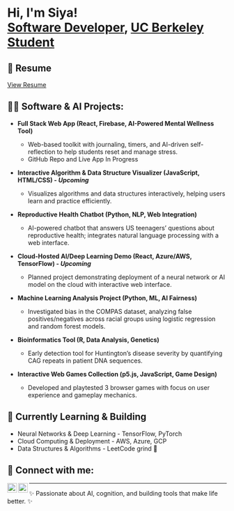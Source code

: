 <h1>Hi, I'm Siya! <br/><a href="https://github.com/siyapython">Software Developer</a>, <a href="https://www.linkedin.com/in/siyapatel24/">UC Berkeley Student</a>

<h2>📄 Resume</h2>
<a href="https://github.com/siyapython/resume/blob/main/SiyaPatel_Resume.pdf">
  View Resume
</a>

<h2>👨‍💻 Software & AI Projects:</h2>

- <b>Full Stack Web App (React, Firebase, AI-Powered Mental Wellness Tool)</b>
  - Web-based toolkit with journaling, timers, and AI-driven self-reflection to help students reset and manage stress.
  - GitHub Repo and Live App In Progress

- <b>Interactive Algorithm & Data Structure Visualizer (JavaScript, HTML/CSS) - <i>Upcoming</i></b>
  - Visualizes algorithms and data structures interactively, helping users learn and practice efficiently.
- <b>Reproductive Health Chatbot (Python, NLP, Web Integration)</b>
  - AI-powered chatbot that answers US teenagers’ questions about reproductive health; integrates natural language processing with a web interface.
- <b>Cloud-Hosted AI/Deep Learning Demo (React, Azure/AWS, TensorFlow) - <i>Upcoming</i></b>
  - Planned project demonstrating deployment of a neural network or AI model on the cloud with interactive web interface.
- <b>Machine Learning Analysis Project (Python, ML, AI Fairness)</b>
  - Investigated bias in the COMPAS dataset, analyzing false positives/negatives across racial groups using logistic regression and random forest models.
- <b>Bioinformatics Tool (R, Data Analysis, Genetics)</b>
  - Early detection tool for Huntington’s disease severity by quantifying CAG repeats in patient DNA sequences.
- <b>Interactive Web Games Collection (p5.js, JavaScript, Game Design)</b>
  - Developed and playtested 3 browser games with focus on user experience and gameplay mechanics.

<h2>🌱 Currently Learning & Building</h2>

- Neural Networks & Deep Learning - TensorFlow, PyTorch
- Cloud Computing & Deployment - AWS, Azure, GCP
- Data Structures & Algorithms - LeetCode grind 💪

<h2> 🤳 Connect with me:</h2>

[<img align="left" alt="Siya | LinkedIn" width="22px" src="https://cdn.jsdelivr.net/npm/simple-icons@v3/icons/linkedin.svg" />][linkedin]
[<img align="left" alt="Siya | GitHub" width="22px" src="https://cdn.jsdelivr.net/npm/simple-icons@v3/icons/github.svg" />][github]

[linkedin]: https://www.linkedin.com/in/siya-patel/
[github]: https://github.com/siya-patel

---

✨ Passionate about AI, cognition, and building tools that make life better. ✨

<!--
**joshmadakor1/joshmadakor1** is a ✨ _special_ ✨ repository because its `README.md` (this file) appears on your GitHub profile.

Here are some ideas to get you started:

- 🔭 I’m currently working on ...
- 🌱 I’m currently learning ...
- 👯 I’m looking to collaborate on ...
- 🤔 I’m looking for help with ...
- 💬 Ask me about ...
- 📫 How to reach me: ...
- 😄 Pronouns: ...
- ⚡ Fun fact: ...
-->

